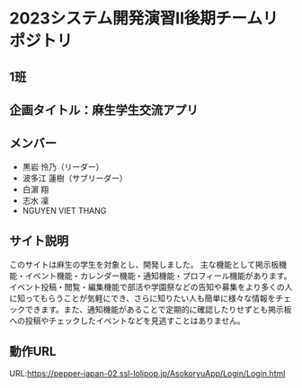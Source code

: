 # 2023システム開発演習Ⅱ後期チームリポジトリ
## 1班
## 企画タイトル：麻生学生交流アプリ
## メンバー
  * 黒岩 怜乃（リーダー）
  * 波多江 蓮樹（サブリーダー）
  * 白濵 翔
  * 志水 凜
  * NGUYEN VIET THANG
## サイト説明
  このサイトは麻生の学生を対象とし、開発しました。
  主な機能として掲示板機能・イベント機能・カレンダー機能・通知機能・プロフィール機能があります。
  イベント投稿・閲覧・編集機能で部活や学園祭などの告知や募集をより多くの人に知ってもらうことが気軽にでき、さらに知りたい人も簡単に様々な情報をチェックできます。また、通知機能があることで定期的に確認したりせずとも掲示板への投稿やチェックしたイベントなどを見逃すことはありません。
## 動作URL
 URL:https://pepper-japan-02.ssl-lolipop.jp/AsokoryuApp/Login/Login.html

